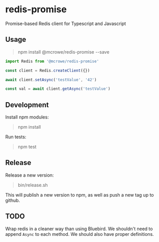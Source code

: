 # redis-promise

Promise-based Redis client for Typescript and Javascript

## Usage

> npm install @mcrowe/redis-promise --save

```js
import Redis from '@mcrowe/redis-promise'

const client = Redis.createClient({})

await client.setAsync('testValue', '42')

const val = await client.getAsync('testValue')
```

## Development

Install npm modules:

> npm install

Run tests:

> npm test

## Release

Release a new version:

> bin/release.sh

This will publish a new version to npm, as well as push a new tag up to github.

## TODO

Wrap redis in a cleaner way than using Bluebird. We shouldn't need to append `Async` to each method. We should also have proper definitions.
